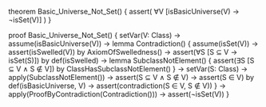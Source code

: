 theorem Basic_Universe_Not_Set() {
  assert(
    ∀V [isBasicUniverse(V) → ¬isSet(V)]
  )
}

proof Basic_Universe_Not_Set() {
  setVar(V: Class) →
  assume(isBasicUniverse(V)) →
  lemma Contradiction() {
    assume(isSet(V)) →
    assert(isSwelled(V)) by AxiomOfSwelledness() →
    assert(∀S [S ⊆ V → isSet(S)]) by def(isSwelled) →
    lemma SubclassNotElement() {
      assert(∃S [S ⊆ V ∧ S ∉ V]) by ClassHasSubclassNotElement()
    } →
    setVar(S: Class) →
    apply(SubclassNotElement()) →
    assert(S ⊆ V ∧ S ∉ V) →
    assert(S ∈ V) by def(isBasicUniverse, V) →
    assert(contradiction(S ∈ V, S ∉ V))
  } →
  apply(ProofByContradiction(Contradiction())) →
  assert(¬isSet(V))
}